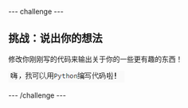 \--- challenge \---

## 挑战：说出你的想法

修改你刚刚写的代码来输出关于你的一些更有趣的东西！

![截图](images/me-mind.png)

\--- /challenge \---